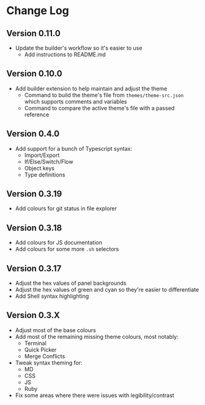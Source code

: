 # Change Log

## Version 0.11.0
- Update the builder's workflow so it's easier to use
  - Add instructions to README.md

## Version 0.10.0
- Add builder extension to help maintain and adjust the theme
  - Command to build the theme's file from `themes/theme-src.json` which supports comments and variables
  - Command to compare the active theme's file with a passed reference

## Version 0.4.0
- Add support for a bunch of Typescript syntax:
  - Import/Export
  - If/Else/Switch/Flow
  - Object keys
  - Type definitions

## Version 0.3.19
- Add colours for git status in file explorer

## Version 0.3.18
- Add colours for JS documentation
- Add colours for some more `.sh` selectors

## Version 0.3.17
- Adjust the hex values of panel backgrounds
- Adjust the hex values of green and cyan so they're easier to differentiate
- Add Shell syntax highlighting

## Version 0.3.X
- Adjust most of the base colours
- Add most of the remaining missing theme colours, most notably:
  - Terminal
  - Quick Picker
  - Merge Conflicts
- Tweak syntax theming for:
  - MD
  - CSS
  - JS
  - Ruby
- Fix some areas where there were issues with legibility/contrast
